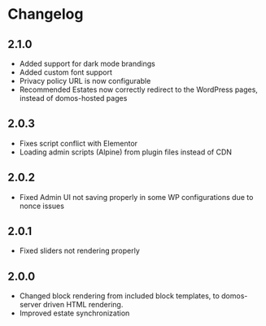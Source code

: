 # Changelog

## 2.1.0
- Added support for dark mode brandings
- Added custom font support
- Privacy policy URL is now configurable
- Recommended Estates now correctly redirect to the WordPress pages, instead of domos-hosted pages

## 2.0.3
- Fixes script conflict with Elementor
- Loading admin scripts (Alpine) from plugin files instead of CDN

## 2.0.2
- Fixed Admin UI not saving properly in some WP configurations due to nonce issues

## 2.0.1
- Fixed sliders not rendering properly

## 2.0.0
- Changed block rendering from included block templates, to domos-server driven HTML rendering.
- Improved estate synchronization
